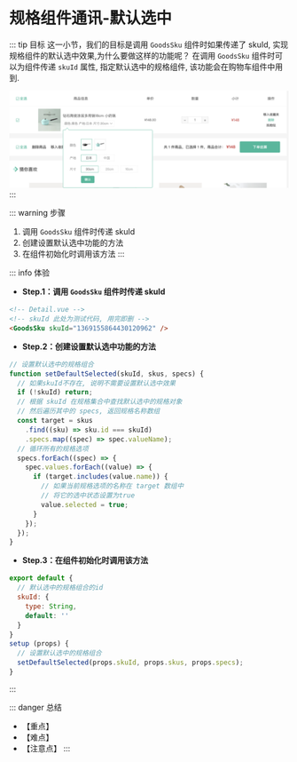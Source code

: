 # 规格组件通讯-默认选中

::: tip 目标
这一小节，我们的目标是调用 `GoodsSku` 组件时如果传递了 skuId, 实现规格组件的默认选中效果,为什么要做这样的功能呢？
在调用 `GoodsSku` 组件时可以为组件传递 `skuId` 属性, 指定默认选中的规格组件, 该功能会在购物车组件中用到.

![default](./images/127.png)
:::

::: warning 步骤

1. 调用 `GoodsSku` 组件时传递 skuId
2. 创建设置默认选中功能的方法
3. 在组件初始化时调用该方法
:::

::: info 体验

* **Step.1：调用 `GoodsSku` 组件时传递 skuId**

```html
<!-- Detail.vue -->
<!-- skuId 此处为测试代码, 用完即删 -->
<GoodsSku skuId="1369155864430120962" />
```

* **Step.2：创建设置默认选中功能的方法**

```js
// 设置默认选中的规格组合
function setDefaultSelected(skuId, skus, specs) {
  // 如果skuId不存在, 说明不需要设置默认选中效果
  if (!skuId) return;
  // 根据 skuId 在规格集合中查找默认选中的规格对象
  // 然后遍历其中的 specs, 返回规格名称数组
  const target = skus
    .find((sku) => sku.id === skuId)
    .specs.map((spec) => spec.valueName);
  // 循环所有的规格选项
  specs.forEach((spec) => {
    spec.values.forEach((value) => {
      if (target.includes(value.name)) {
        // 如果当前规格选项的名称在 target 数组中
        // 将它的选中状态设置为true
        value.selected = true;
      }
    });
  });
}
```

* **Step.3：在组件初始化时调用该方法**

```js
export default {
  // 默认选中的规格组合的id
  skuId: {
    type: String,
    default: ''
  }
}
setup (props) {
  // 设置默认选中的规格组合
  setDefaultSelected(props.skuId, props.skus, props.specs);
}
```

:::

::: danger 总结

* 【重点】
* 【难点】
* 【注意点】
:::
